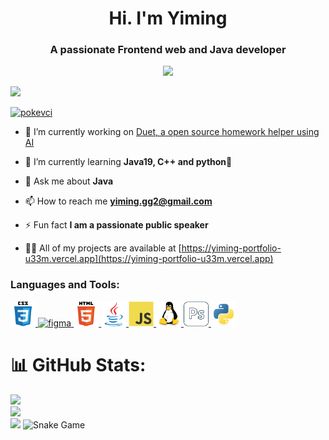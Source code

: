 <h1 align="center">Hi. I'm Yiming</h1>
<h3 align="center">A passionate Frontend web and Java developer</h3>
<p align="center">
  <a href="https://github.com/Sasutski/readme-typing-svg"><img src="https://readme-typing-svg.herokuapp.com?lines=Public+Speaker;Enthusiastic student;Freelancer;DS%20|%20AI%20|%20ML%20Enthusiastic;Always%20learning%20new%20things&center=true&width=380&height=45"></a>
</p>

[![](https://visitcount.itsvg.in/api?id=pokevci&icon=0&color=10)](https://visitcount.itsvg.in)

<p align="left"> <a href="https://github.com/ryo-ma/github-profile-trophy"><img src="https://github-profile-trophy.vercel.app/?username=pokevci" alt="pokevci" /></a> </p>

- 🔭 I’m currently working on [Duet, a open source homework helper using AI](https://duetai.vercel.app/)

- 🌱 I’m currently learning **Java19, C++ and python🐍**

- 💬 Ask me about **Java**

- 📫 How to reach me **yiming.gg2@gmail.com**

- ⚡ Fun fact **I am a passionate public speaker**

- 👨‍💻 All of my projects are available at [https://yiming-portfolio-u33m.vercel.app](https://yiming-portfolio-u33m.vercel.app)

<h3 align="left">Languages and Tools:</h3>
<p align="left"> <a href="https://www.w3schools.com/css/" target="_blank" rel="noreferrer"> <img src="https://raw.githubusercontent.com/devicons/devicon/master/icons/css3/css3-original-wordmark.svg" alt="css3" width="40" height="40"/> </a> <a href="https://www.figma.com/" target="_blank" rel="noreferrer"> <img src="https://www.vectorlogo.zone/logos/figma/figma-icon.svg" alt="figma" width="40" height="40"/> </a> <a href="https://www.w3.org/html/" target="_blank" rel="noreferrer"> <img src="https://raw.githubusercontent.com/devicons/devicon/master/icons/html5/html5-original-wordmark.svg" alt="html5" width="40" height="40"/> </a> <a href="https://www.java.com" target="_blank" rel="noreferrer"> <img src="https://raw.githubusercontent.com/devicons/devicon/master/icons/java/java-original.svg" alt="java" width="40" height="40"/> </a> <a href="https://developer.mozilla.org/en-US/docs/Web/JavaScript" target="_blank" rel="noreferrer"> <img src="https://raw.githubusercontent.com/devicons/devicon/master/icons/javascript/javascript-original.svg" alt="javascript" width="40" height="40"/> </a> <a href="https://www.linux.org/" target="_blank" rel="noreferrer"> <img src="https://raw.githubusercontent.com/devicons/devicon/master/icons/linux/linux-original.svg" alt="linux" width="40" height="40"/> </a> <a href="https://www.photoshop.com/en" target="_blank" rel="noreferrer"> <img src="https://raw.githubusercontent.com/devicons/devicon/master/icons/photoshop/photoshop-line.svg" alt="photoshop" width="40" height="40"/> </a> <a href="https://www.python.org" target="_blank" rel="noreferrer"> <img src="https://raw.githubusercontent.com/devicons/devicon/master/icons/python/python-original.svg" alt="python" width="40" height="40"/> </a> </p>

# 📊 GitHub Stats:
![](https://github-readme-stats.vercel.app/api?username=pokevci&theme=neon&hide_border=false&include_all_commits=true&count_private=false)<br/>
![](https://github-readme-streak-stats.herokuapp.com/?user=pokevci&theme=neon&hide_border=false)<br/>
![](https://github-readme-stats.vercel.app/api/top-langs/?username=pokevci&theme=neon&hide_border=false&include_all_commits=true&count_private=false&layout=compact)
![Snake Game](snake-game.gif)



<!-- Proudly created with GPRM ( https://gprm.itsvg.in ) -->
